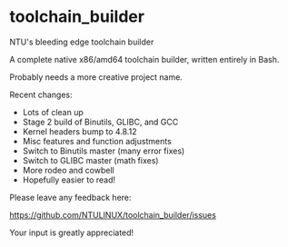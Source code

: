 # toolchain_builder
NTU's bleeding edge toolchain builder

A complete native x86/amd64 toolchain builder,
written entirely in Bash.

Probably needs a more creative project name.

Recent changes:
* Lots of clean up
* Stage 2 build of Binutils, GLIBC, and GCC
* Kernel headers bump to 4.8.12
* Misc features and function adjustments
* Switch to Binutils master (many error fixes)
* Switch to GLIBC master (math fixes)
* More rodeo and cowbell
* Hopefully easier to read!

Please leave any feedback here:

https://github.com/NTULINUX/toolchain_builder/issues

Your input is greatly appreciated!
